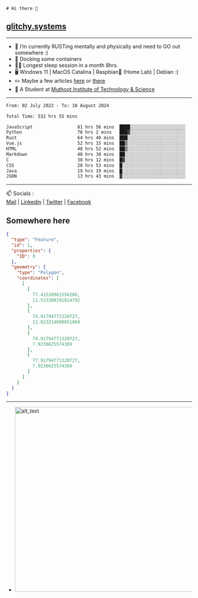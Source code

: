```
# Hi there 👋
```
## [glitchy.systems](https://glitchy.systems)
---

- 🌱 I’m currently RUSTing mentally and physically and need to GO out somewhere :)
- 🐋 Docking some containers
- 😶‍🌫️ Longest sleep session in a month 8hrs.
- 🖥️ Windows 11 | MacOS Catalina | Raspbian🥧 (Home Lab) | Debian :)
- ✏️ Maybe a few articles [here](https://medium.com/@advaithnarayanan8) or [there](https://medium.com/@advaithnarayanan8)
- 📑 A Student at [Muthoot Institute of Technology & Science](https://mgmits.ac.in/)



---

<!--START_SECTION:waka-->

```txt
From: 02 July 2022 - To: 10 August 2024

Total Time: 532 hrs 55 mins

JavaScript                 81 hrs 56 mins  ████░░░░░░░░░░░░░░░░░░░░░   15.38 %
Python                     78 hrs 2 mins   ███▓░░░░░░░░░░░░░░░░░░░░░   14.64 %
Rust                       64 hrs 40 mins  ███░░░░░░░░░░░░░░░░░░░░░░   12.14 %
Vue.js                     52 hrs 15 mins  ██▒░░░░░░░░░░░░░░░░░░░░░░   09.81 %
HTML                       48 hrs 52 mins  ██▒░░░░░░░░░░░░░░░░░░░░░░   09.17 %
Markdown                   40 hrs 30 mins  ██░░░░░░░░░░░░░░░░░░░░░░░   07.60 %
C                          38 hrs 12 mins  █▓░░░░░░░░░░░░░░░░░░░░░░░   07.17 %
CSS                        20 hrs 53 mins  █░░░░░░░░░░░░░░░░░░░░░░░░   03.92 %
Java                       19 hrs 19 mins  █░░░░░░░░░░░░░░░░░░░░░░░░   03.63 %
JSON                       13 hrs 43 mins  ▓░░░░░░░░░░░░░░░░░░░░░░░░   02.58 %
```

<!--END_SECTION:waka-->

---

📫 Socials :<br>
[Mail](mailto:advaith@glitchy.systems) | [Linkedin](https://www.linkedin.com/in/advaith-narayanan-a72152214/) | [Twitter](https://twitter.com/advaithnarayan) | [Facebook](https://screenmessage.com/qinq)

## Somewhere here

```geojson
{
  "type": "Feature",
  "id": 1,
  "properties": {
    "ID": 0
  },
  "geometry": {
    "type": "Polygon",
    "coordinates": [
      [
        [
          77.41528961556286,
          11.533300191814792
        ],
        [
          74.91794771320727,
          11.823214080851884
        ],
        [
          74.91794771320727,
          7.9236625574369
        ],
        [
          77.91794771320727,
          7.9236625574369
        ]
      ]
    ]
  }
}
```


--- 
- [<img alt="alt_text" width="500px" src="https://valid.x86.fr/cache/banner/xv24bv-6.png" />](https://valid.x86.fr/xv24bv)


